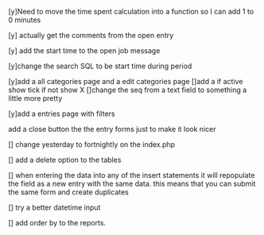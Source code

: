 [y]Need to move the time spent calculation into a function so I can add 1 to 0 minutes


[y] actually get the comments from the open entry

[y] add the start time to the open job message

[y]change the search SQL to be start time during period

[y]add a all categories page and a edit categories page
  []add a if active show tick if not show X
  []change the seq from a text field to something a little more pretty

[y]add a entries page with filters

add a close button the the entry forms just to make it look nicer

[] change yesterday to fortnightly on the index.php

[] add a delete option to the tables

[] when entering the data into any of the insert statements it will repopulate the field as a new entry with the same data. this means that you can submit the same form and create duplicates 

[] try a better datetime input

[] add order by to the reports.